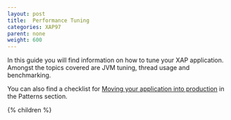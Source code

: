 ```yaml
---
layout: post
title:  Performance Tuning
categories: XAP97
parent: none
weight: 600
---
```



In this guide you will find information on how to tune your XAP application. Amongst the topics covered are JVM tuning, thread usage and benchmarking.

You can also find a checklist for [Moving your application into production](/sbp/moving-into-production-checklist.html) in the Patterns section.



{% children %}
